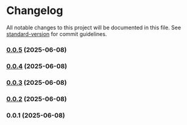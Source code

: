 # Changelog

All notable changes to this project will be documented in this file. See [standard-version](https://github.com/conventional-changelog/standard-version) for commit guidelines.

### [0.0.5](https://github.com/DanielDallagnol/Prova-Duas-Rotas/compare/v0.0.4...v0.0.5) (2025-06-08)

### [0.0.4](https://github.com/DanielDallagnol/Prova-Duas-Rotas/compare/v0.0.3...v0.0.4) (2025-06-08)

### [0.0.3](https://github.com/DanielDallagnol/Prova-Duas-Rotas/compare/v0.0.2...v0.0.3) (2025-06-08)

### [0.0.2](https://github.com/DanielDallagnol/Prova-Duas-Rotas/compare/v0.0.1...v0.0.2) (2025-06-08)

### 0.0.1 (2025-06-08)
